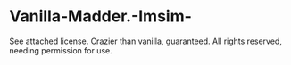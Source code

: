 # Vanilla-Madder.-Imsim-
See attached license. Crazier than vanilla, guaranteed. All rights reserved, needing permission for use.
